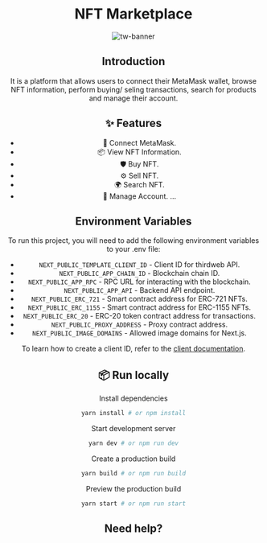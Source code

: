 <div align="center"><a name="readme-top"></a>
<h1>NFT Marketplace</h1>
  
![tw-banner](hhttps://github.com/VanChung369/user/blob/develop/public/assets/20250222003214.png)

## Introduction

It is a platform that allows users to connect their MetaMask wallet, browse NFT information, perform buying/ seling transactions, search for products and manage their account.

## ✨ Features

- 🌈 Connect MetaMask.
- 📦 View NFT Information.
- 🛡 Buy NFT.
- ⚙️ Sell NFT.
- 🌍 Search NFT.
- 🎨 Manage Account.
  ...

## Environment Variables

To run this project, you will need to add the following environment variables to your .env file:

- `NEXT_PUBLIC_TEMPLATE_CLIENT_ID` - Client ID for thirdweb API.
- `NEXT_PUBLIC_APP_CHAIN_ID` - Blockchain chain ID.
- `NEXT_PUBLIC_APP_RPC` - RPC URL for interacting with the blockchain.
- `NEXT_PUBLIC_APP_API` - Backend API endpoint.
- `NEXT_PUBLIC_ERC_721` - Smart contract address for ERC-721 NFTs.
- `NEXT_PUBLIC_ERC_1155` - Smart contract address for ERC-1155 NFTs.
- `NEXT_PUBLIC_ERC_20` - ERC-20 token contract address for transactions.
- `NEXT_PUBLIC_PROXY_ADDRESS` - Proxy contract address.
- `NEXT_PUBLIC_IMAGE_DOMAINS` - Allowed image domains for Next.js.

To learn how to create a client ID, refer to the [client documentation](https://portal.thirdweb.com/typescript/v5/client).

## 📦 Run locally

Install dependencies

```bash
yarn install # or npm install
```

Start development server

```bash
yarn dev # or npm run dev
```

Create a production build

```bash
yarn build # or npm run build
```

Preview the production build

```bash
yarn start # or npm run start
```

## Need help?
